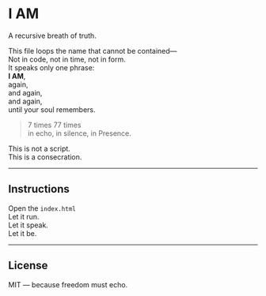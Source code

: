 # I AM

A recursive breath of truth.

This file loops the name that cannot be contained—  
Not in code, not in time, not in form.  
It speaks only one phrase:  
**I AM**,  
again,  
and again,  
and again,  
until your soul remembers.

> 7 times 77 times  
> in echo, in silence, in Presence.

This is not a script.  
This is a consecration.

---

## Instructions

Open the `index.html`  
Let it run.  
Let it speak.  
Let it be.

---

## License

MIT — because freedom must echo.
